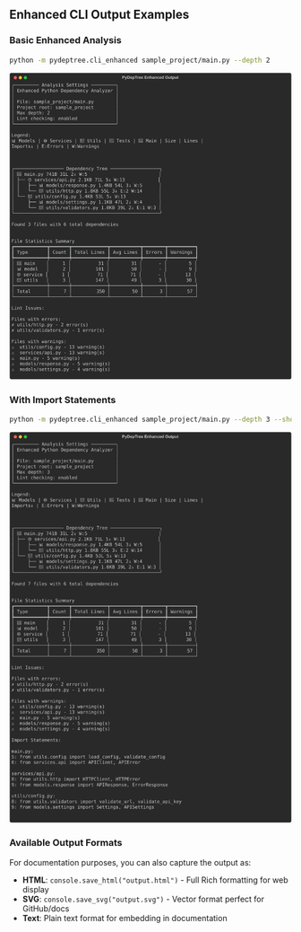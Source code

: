 
## Enhanced CLI Output Examples

### Basic Enhanced Analysis

```bash
python -m pydeptree.cli_enhanced sample_project/main.py --depth 2
```

![Enhanced Output](docs_output_enhanced_basic.svg)

### With Import Statements

```bash
python -m pydeptree.cli_enhanced sample_project/main.py --depth 3 --show-code
```

![Enhanced with Code](docs_output_enhanced_with_code.svg)

### Available Output Formats

For documentation purposes, you can also capture the output as:
- **HTML**: `console.save_html("output.html")` - Full Rich formatting for web display
- **SVG**: `console.save_svg("output.svg")` - Vector format perfect for GitHub/docs
- **Text**: Plain text format for embedding in documentation

